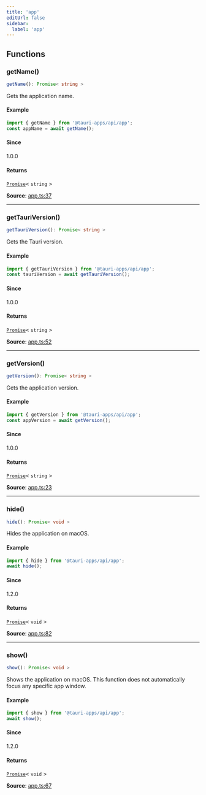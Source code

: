```yaml
---
title: 'app'
editUrl: false
sidebar:
  label: 'app'
---
```


## Functions

### getName()

```ts
getName(): Promise< string >
```

Gets the application name.

#### Example

```typescript
import { getName } from '@tauri-apps/api/app';
const appName = await getName();
```

#### Since

1.0.0

#### Returns

[`Promise`](https://developer.mozilla.org/docs/Web/JavaScript/Reference/Global_Objects/Promise)\< `string` \>

**Source**: [app.ts:37](https://github.com/tauri-apps/tauri/blob/dev/tooling/api/src/app.ts#L37)

---

### getTauriVersion()

```ts
getTauriVersion(): Promise< string >
```

Gets the Tauri version.

#### Example

```typescript
import { getTauriVersion } from '@tauri-apps/api/app';
const tauriVersion = await getTauriVersion();
```

#### Since

1.0.0

#### Returns

[`Promise`](https://developer.mozilla.org/docs/Web/JavaScript/Reference/Global_Objects/Promise)\< `string` \>

**Source**: [app.ts:52](https://github.com/tauri-apps/tauri/blob/dev/tooling/api/src/app.ts#L52)

---

### getVersion()

```ts
getVersion(): Promise< string >
```

Gets the application version.

#### Example

```typescript
import { getVersion } from '@tauri-apps/api/app';
const appVersion = await getVersion();
```

#### Since

1.0.0

#### Returns

[`Promise`](https://developer.mozilla.org/docs/Web/JavaScript/Reference/Global_Objects/Promise)\< `string` \>

**Source**: [app.ts:23](https://github.com/tauri-apps/tauri/blob/dev/tooling/api/src/app.ts#L23)

---

### hide()

```ts
hide(): Promise< void >
```

Hides the application on macOS.

#### Example

```typescript
import { hide } from '@tauri-apps/api/app';
await hide();
```

#### Since

1.2.0

#### Returns

[`Promise`](https://developer.mozilla.org/docs/Web/JavaScript/Reference/Global_Objects/Promise)\< `void` \>

**Source**: [app.ts:82](https://github.com/tauri-apps/tauri/blob/dev/tooling/api/src/app.ts#L82)

---

### show()

```ts
show(): Promise< void >
```

Shows the application on macOS. This function does not automatically focus any specific app window.

#### Example

```typescript
import { show } from '@tauri-apps/api/app';
await show();
```

#### Since

1.2.0

#### Returns

[`Promise`](https://developer.mozilla.org/docs/Web/JavaScript/Reference/Global_Objects/Promise)\< `void` \>

**Source**: [app.ts:67](https://github.com/tauri-apps/tauri/blob/dev/tooling/api/src/app.ts#L67)

